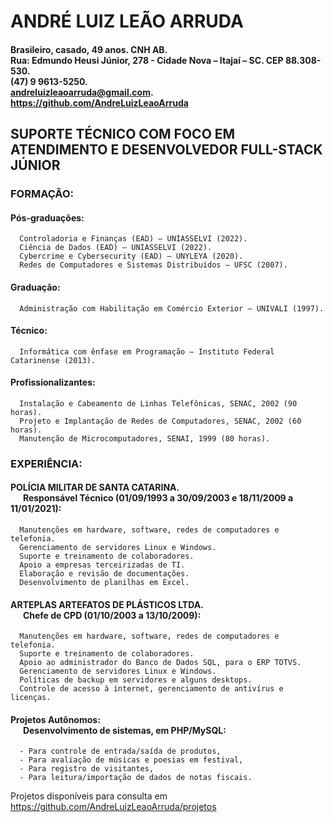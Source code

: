 # ANDRÉ LUIZ LEÃO ARRUDA
#### Brasileiro, casado, 49 anos.	CNH AB. <br> Rua: Edmundo Heusi Júnior, 278 - Cidade Nova – Itajaí – SC. CEP 88.308-530. <br> (47) 9 9613-5250. 	<br> andreluizleaoarruda@gmail.com. <br> https://github.com/AndreLuizLeaoArruda

## SUPORTE TÉCNICO COM FOCO EM ATENDIMENTO E DESENVOLVEDOR FULL-STACK JÚNIOR
### FORMAÇÃO:
  #### **Pós-graduações:**
      Controladoria e Finanças (EAD) – UNIASSELVI (2022).
      Ciência de Dados (EAD) – UNIASSELVI (2022).
      Cybercrime e Cybersecurity (EAD) – UNYLEYA (2020).
      Redes de Computadores e Sistemas Distribuídos – UFSC (2007).
  #### **Graduação:**
      Administração com Habilitação em Comércio Exterior – UNIVALI (1997).
  #### **Técnico:**
      Informática com ênfase em Programação – Instituto Federal Catarinense (2013).
  #### **Profissionalizantes:**
      Instalação e Cabeamento de Linhas Telefônicas, SENAC, 2002 (90 horas).
      Projeto e Implantação de Redes de Computadores, SENAC, 2002 (60 horas).
      Manutenção de Microcomputadores, SENAI, 1999 (80 horas).
### EXPERIÊNCIA:
  #### **POLÍCIA MILITAR DE SANTA CATARINA. <br> &nbsp; &nbsp; &nbsp; Responsável Técnico (01/09/1993 a 30/09/2003 e 18/11/2009 a 11/01/2021):**
      Manutenções em hardware, software, redes de computadores e telefonia.
      Gerenciamento de servidores Linux e Windows.
      Suporte e treinamento de colaboradores.
      Apoio a empresas terceirizadas de TI.
      Elaboração e revisão de documentações.
      Desenvolvimento de planilhas em Excel.

  #### **ARTEPLAS ARTEFATOS DE PLÁSTICOS LTDA. <br> &nbsp; &nbsp; &nbsp; Chefe de CPD (01/10/2003 a 13/10/2009):**
      Manutenções em hardware, software, redes de computadores e telefonia.
      Suporte e treinamento de colaboradores.
      Apoio ao administrador do Banco de Dados SQL, para o ERP TOTVS.
      Gerenciamento de servidores Linux e Windows.
      Políticas de backup em servidores e alguns desktops.
      Controle de acesso à internet, gerenciamento de antivírus e licenças.

  #### **Projetos Autônomos: <br> &nbsp; &nbsp; &nbsp; Desenvolvimento de sistemas, em PHP/MySQL:**
      - Para controle de entrada/saída de produtos, 
      - Para avaliação de músicas e poesias em festival,
      - Para registro de visitantes,
      - Para leitura/importação de dados de notas fiscais.
      
  Projetos disponíveis para consulta em https://github.com/AndreLuizLeaoArruda/projetos
      
